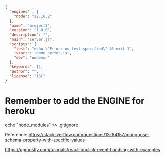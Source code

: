 ```json
{
  "engines" : {
    "node": "12.16.2"
  },
  "name": "project2",
  "version": "1.0.0",
  "description": "",
  "main": "server.js",
  "scripts": {
    "test": "echo \"Error: no test specified\" && exit 1",
    "start": "node server.js",
    "dev": "nodemon"
  },
  "keywords": [],
  "author": "",
  "license": "ISC"
}
```
# Remember to add the ENGINE for heroku

echo "node_modules" >> .gitignore

Reference:
https://stackoverflow.com/questions/13284157/mongoose-schema-property-with-specific-values 

https://upmostly.com/tutorials/react-onclick-event-handling-with-examples